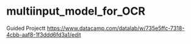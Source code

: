 # multiinput_model_for_OCR
Guided Projectt
https://www.datacamp.com/datalab/w/735e5ffc-7318-4cbb-aaf8-1f3ddd6fd3a1/edit
